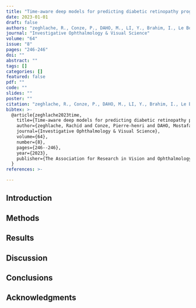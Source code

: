 ```yaml
---
title: "Time-aware deep models for predicting diabetic retinopathy progression"
date: 2023-01-01
draft: false
authors: "zeghlache, R., Conze, P., DAHO, M., LI, Y., Brahim, I., Le Boité, H., Massin, P., Tadayoni, R., Cochener, B., Quellec, G., & others"
journal: "Investigative Ophthalmology & Visual Science"
volume: "64"
issue: "8"
pages: "246-246"
doi: ""
abstract: ""
tags: []
categories: []
featured: false
pdf: ""
code: ""
slides: ""
poster: ""
citation: "zeghlache, R., Conze, P., DAHO, M., LI, Y., Brahim, I., Le Boité, H., Massin, P., Tadayoni, R., Cochener, B., Quellec, G., and others (2023). Time-aware deep models for predicting diabetic retinopathy progression. Investigative Ophthalmology & Visual Science, 64(8), 246-246."
bibtex: >-
  @article{zeghlache2023time,
    title={Time-aware deep models for predicting diabetic retinopathy progression},
    author={zeghlache, Rachid and Conze, Pierre-henri and DAHO, Mostafa EL HABIB and LI, YIHAO and Brahim, Ikram and Le Boité, Hugo and Massin, Pascale and Tadayoni, Ramin and Cochener, Béatrice and Quellec, Gwenole and others},
    journal={Investigative Ophthalmology & Visual Science},
    volume={64},
    number={8},
    pages={246--246},
    year={2023},
    publisher={The Association for Research in Vision and Ophthalmology},
  }
references: >-

---
```


## Introduction

## Methods

## Results

## Discussion

## Conclusions

## Acknowledgments
